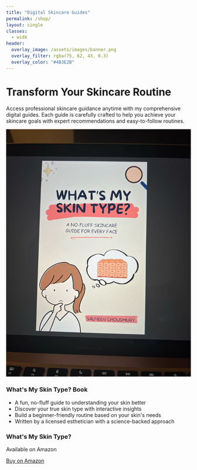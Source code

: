 ```yaml
---
title: "Digital Skincare Guides"
permalink: /shop/
layout: single
classes:
  - wide
header:
  overlay_image: /assets/images/banner.png
  overlay_filter: rgba(75, 62, 43, 0.3)
  overlay_color: "#4B3E2B"
---
```


<div class="brand-section">
  <h1 class="brand-heading">Transform Your Skincare Routine</h1>

  <p class="brand-text">Access professional skincare guidance anytime with my comprehensive digital guides. Each guide is carefully crafted to help you achieve your skincare goals with expert recommendations and easy-to-follow routines.</p>

  <div class="brand-guide">
    <div class="brand-thumbnail">
      <img src="/assets/images/whats-my-skin-type-book.jpeg" alt="What's My Skin Type? Book" onerror="this.onerror=null;this.src='https://via.placeholder.com/400x300?text=Book+Cover';">
      <div class="brand-overlay">
        <h3 class="brand-subheading">What's My Skin Type? Book</h3>
        <ul class="brand-list">
          <li>A fun, no-fluff guide to understanding your skin better</li>
          <li>Discover your true skin type with interactive insights</li>
          <li>Build a beginner-friendly routine based on your skin's needs</li>
          <li>Written by a licensed esthetician with a science-backed approach</li>
        </ul>
      </div>
    </div>
    <div class="brand-info">
      <h3 class="brand-subheading">What's My Skin Type?</h3>
      <p class="brand-price">Available on Amazon</p>
      <a href="https://www.amazon.ca/dp/B0F6BK75P9" class="btn btn--primary" target="_blank">Buy on Amazon</a>
    </div>
  </div>
</div>
